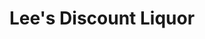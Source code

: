 ---
title: "Lee's Discount Liquor"
url: /las-vegas/lees-discount-liquor-south-rainbow-boulevard/
shop: Spirituosen
---